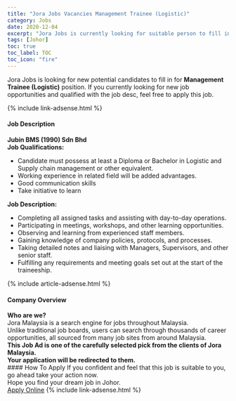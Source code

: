 ```yaml
---
title: "Jora Jobs Vacancies Management Trainee (Logistic)" 
category: Jobs 
date: 2020-12-04 
excerpt: "Jora Jobs is currently looking for suitable person to fill in the Management Trainee (Logistic) which positioned at Johor" 
tags: [Johor] 
toc: true 
toc_label: TOC 
toc_icon: "fire" 
--- 
```


<p>Jora Jobs is looking for new potential candidates to fill in for <b>Management Trainee (Logistic)</b> position. If you currently looking for new job opportunities and qualified with the job desc, feel free to apply this job.
</p>{% include link-adsense.html %} 
<div><div><div><h4>Job Description</h4></div></div><div><div><span><div><div><strong>Jubin BMS (1990) Sdn Bhd</strong></div><div><strong>Job Qualifications:</strong></div><ul><li>Candidate must possess at least a Diploma or Bachelor in Logistic and Supply chain management or other equivalent.</li><li>Working experience in related field will be added advantages.</li><li>Good communication skills</li><li>Take initiative to learn</li></ul><div><strong>Job Description:</strong></div><ul><li>Completing all assigned tasks and assisting with day-to-day operations.</li><li>Participating in meetings, workshops, and other learning opportunities.</li><li>Observing and learning from experienced staff members.</li><li>Gaining knowledge of company policies, protocols, and processes.</li><li>Taking detailed notes and liaising with Managers, Supervisors, and other senior staff.</li><li>Fulfilling any requirements and meeting goals set out at the start of the traineeship.</li></ul></div></span></div></div></div> 
{% include article-adsense.html %} 
<div><div><div><h4>Company Overview</h4></div></div><div><div><span><div><div>
<strong>Who are we?</strong></div>
<div>
	Jora Malaysia is a search engine for jobs throughout Malaysia.<br>
	Unlike traditional job boards, users can search through thousands of career opportunities, all sourced from many job sites from around Malaysia.&#160;</div>
<div>
<div>
<strong>This Job Ad is one of the carefully selected pick from the clients of Jora Malaysia.</strong></div>
<div>
<strong>Your application will be redirected to them.</strong></div>
</div></div></span></div></div></div> 
#### How To Apply 
If you confident and feel that this job is suitable to you, go ahead take your action now. <br/> 
Hope you find your dream job in Johor. <br/> 
<a href="https://www.jobstreet.com.my/en/job/management-trainee-logistic-4436656?jobId=jobstreet-my-job-4436656&sectionRank=15&token=0~758661d1-dcd6-4a90-acab-46782bcebeec&fr=SRP%20View%20In%20New%20Ta" class="btn btn--info" target="_blank" rel="nofollow noopenner">Apply Online</a> 
{% include link-adsense.html %} 